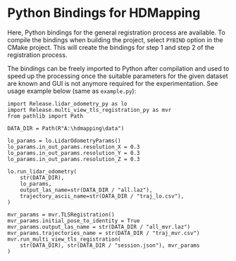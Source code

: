 # Python Bindings for HDMapping

Here, Python bindings for the general registration process are available. To compile the bindings when building the project, select `PYBIND` option in the CMake project. This will create the bindings for step 1 and step 2 of the registration process.

The bindings can be freely imported to Python after compilation and used to speed up the processing once the suitable parameters for the given dataset are known and GUI is not anymore required for the experimentation. See usage example below (same as `example.py`):

```
import Release.lidar_odometry_py as lo
import Release.multi_view_tls_registration_py as mvr
from pathlib import Path

DATA_DIR = Path(R"A:\hdmapping\data")

lo_params = lo.LidarOdometryParams()
lo_params.in_out_params.resolution_X = 0.3
lo_params.in_out_params.resolution_Y = 0.3
lo_params.in_out_params.resolution_Z = 0.3

lo.run_lidar_odometry(
    str(DATA_DIR),
    lo_params,
    output_las_name=str(DATA_DIR / "all.laz"),
    trajectory_ascii_name=str(DATA_DIR / "traj_lo.csv"),
)

mvr_params = mvr.TLSRegistration()
mvr_params.initial_pose_to_identity = True
mvr_params.output_las_name = str(DATA_DIR / "all_mvr.laz")
mvr_params.trajectories_name = str(DATA_DIR / "traj_mvr.csv")
mvr.run_multi_view_tls_registration(
    str(DATA_DIR), str(DATA_DIR / "session.json"), mvr_params
)
```
